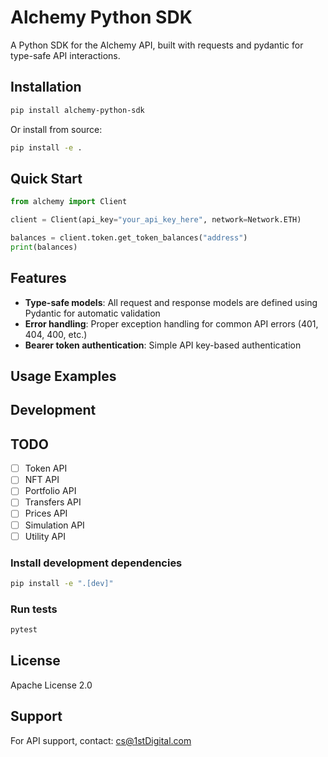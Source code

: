 # Alchemy Python SDK

A Python SDK for the Alchemy API, built with requests and pydantic for type-safe API interactions.

## Installation

```bash
pip install alchemy-python-sdk
```

Or install from source:

```bash
pip install -e .
```

## Quick Start

```python
from alchemy import Client

client = Client(api_key="your_api_key_here", network=Network.ETH)

balances = client.token.get_token_balances("address")
print(balances)
```

## Features

- **Type-safe models**: All request and response models are defined using Pydantic for automatic validation
- **Error handling**: Proper exception handling for common API errors (401, 404, 400, etc.)
- **Bearer token authentication**: Simple API key-based authentication

## Usage Examples
## Development

## TODO
- [ ] Token API
- [ ] NFT API
- [ ] Portfolio API
- [ ] Transfers API
- [ ] Prices API
- [ ] Simulation API
- [ ] Utility API

### Install development dependencies

```bash
pip install -e ".[dev]"
```

### Run tests

```bash
pytest
```

## License

Apache License 2.0

## Support

For API support, contact: cs@1stDigital.com